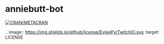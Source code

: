 # anniebutt-bot


[![CRAN/METACRAN](https://img.shields.io/cran/l/devtools.svg)](https://www.python.org)

.. image:: https://img.shields.io/github/license/EvieePy/TwitchIO.svg
    :target: LICENSE
